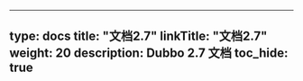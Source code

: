 
---
type: docs
title: "文档2.7"
linkTitle: "文档2.7"
weight: 20
description: Dubbo 2.7 文档
toc_hide: true
---


